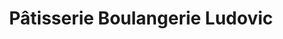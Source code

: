 ---
title: "Pâtisserie Boulangerie Ludovic"
url: /drummondville/patisserie-boulangerie-ludovic/
shop: pastry
---